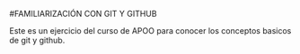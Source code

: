 #FAMILIARIZACIÓN CON GIT Y GITHUB

Este es un ejercicio del curso de APOO para conocer los conceptos
basicos de git y github.
